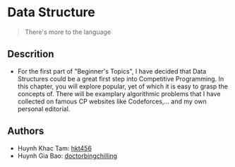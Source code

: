 # Data Structure
> There's more to the language
## Descrition
- For the first part of "Beginner's Topics", I have decided that Data Structures could be a great first step into Competitive Programming. In this chapter, you will explore popular, yet of which it is easy to grasp the concepts of. There will be examplary algorithmic problems that I have collected on famous CP websites like Codeforces,... and my own personal editorial.
## Authors
- Huynh Khac Tam: [hkt456](https://github.com/doctorbingchilling)
- Huynh Gia Bao: [doctorbingchilling](https://github.com/doctorbingchilling)
